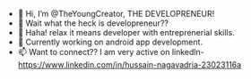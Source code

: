 - 👋 Hi, I’m @TheYoungCreator, THE DEVELOPRENEUR!
- 👀 Wait what the heck is developreneur?? 
- 🌱 Haha! relax it means developer with entreprenerial skills.
- 💞️ Currently working on android app development.
- 📫 Want to connect?? I am very active on linkedln- https://www.linkedin.com/in/hussain-nagavadria-23023116a

<!---
TheYoungCreator/TheYoungCreator is a ✨ special ✨ repository because its `README.md` (this file) appears on your GitHub profile.
You can click the Preview link to take a look at your changes.
--->
